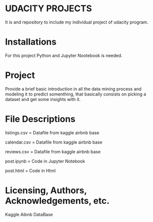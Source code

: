# UDACITY PROJECTS
It is and repository to include my individual project of udacity program. 
# Installations
For this project Python and Jupyter Nootebook is needed.
# Project
Provide a brief basic introduction in all the data mining process and modeling it to predict somenthing, that basically consists on picking a dataset and get some insights with it.
# File Descriptions
listings.csv = Datafile from kaggle airbnb base

calendar.csv = Datafile from kaggle airbnb base

reviews.csv = Datafile from kaggle airbnb base

post.ipynb = Code in Jupyter Notebook

post.html = Code in Html

# Licensing, Authors, Acknowledgements, etc.
Kaggle Aibnb DataBase
